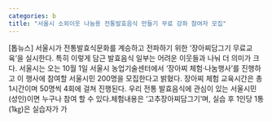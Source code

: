 ```yaml
---
categories: b
title: "서울시 소외이웃 나눔용 전통발효음식 만들기 무료 강좌 참여자 모집"
---
```

[톱뉴스] 서울시가 전통발효식문화를 계승하고 전파하기 위한 ‘장아찌담그기 무료교육’을 실시한다. 특히 이렇게 담근 발효음식 일부는 어려운 이웃들과 나눠 더 의미가 크다. 서울시는 오는 10월 1일 서울시 농업기술센터에서 ‘장아찌 체험‧나눔행사’를 진행하고 이 행사에 참여할 서울시민 200명을 모집한다고 밝혔다. 장아찌 체험 교육시간은 총 1시간이며 50명씩 4회에 걸쳐 진행된다. 우리 전통 발효음식에 관심이 있는 서울시민(성인)이면 누구나 참여 할 수 있다.체험내용은 ‘고추장아찌담그기’며, 실습 후 1인당 1통(1㎏)은 실습자가 가